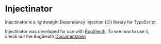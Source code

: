 # Injectinator

Injectinator is a lightweight Dependency Injection (DI) library for TypeScript.


Injectinator was developed for use with [BugSleuth](https://github.com/DonIsaac/BugSleuth).
To see how to use it, check out the BugSleuth [Documentation](https://donisaac.github.io/BugSleuth/documentation.html)
